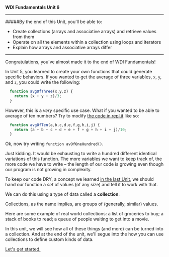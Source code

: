 **WDI Fundamentals Unit 6**

---

#####By the end of this Unit, you'll be able to:
* Create collections (arrays and associative arrays) and retrieve values from them
* Operate on all the elements within a collection using loops and iterators
* Explain how arrays and associative arrays differ

---

Congratulations, you've almost made it to the end of WDI Fundamentals!

In Unit 5, you learned to create your own functions that could generate specific behaviors. If you wanted to get the average of three variables, `x`, `y`, and `z`, you could write the following:

```javascript
  function avgOfThree(x,y,z) {
    return (x + y + z)/3;
  }
```

However, this is a *very* specific use case. What if you wanted to be able to average of ten numbers? Try to modify [the code in repl.it](http://repl.it/bJM) like so: 
```javascript
  function avgOfTen(a,b,c,d,e,f,g,h,i,j) {
    return (a + b + c + d + e + f + g + h + i + j)/10;
  }
```
Ok, now try writing `function avOfOneHundred()`.

Just kidding. It would be exhausting to write a hundred different identical variations of this function. The more variables we want to keep track of, the more code we have to write – the length of our code is growing even though our program is not growing in complexity.

To keep our code DRY, a concept we learned [in the last Unit](../05_chapter/05_lesson.md), we should hand our function a *set* of values (of any size) and tell it to work with that. 

We can do this using a type of data called a **collection**.

Collections, as the name implies, are groups of (generally, similar) values. 

Here are some example of real world collections:
a list of groceries to buy; a stack of books to read; a queue of people waiting to get into a movie. 

In this unit, we will see how all of these things (and more) can be turned into a collection. And at the end of the unit, we'll segue into the how you can use collections to define custom kinds of data.


[Let's get started.](02_lesson.md)
